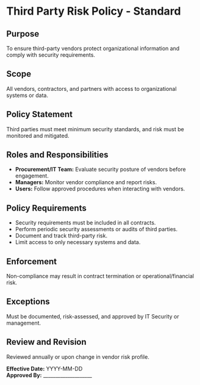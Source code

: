 # Third Party Risk Policy - Standard

## Purpose
To ensure third-party vendors protect organizational information and comply with security requirements.

## Scope
All vendors, contractors, and partners with access to organizational systems or data.

## Policy Statement
Third parties must meet minimum security standards, and risk must be monitored and mitigated.

## Roles and Responsibilities
- **Procurement/IT Team:** Evaluate security posture of vendors before engagement.  
- **Managers:** Monitor vendor compliance and report risks.  
- **Users:** Follow approved procedures when interacting with vendors.

## Policy Requirements
- Security requirements must be included in all contracts.  
- Perform periodic security assessments or audits of third parties.  
- Document and track third-party risk.  
- Limit access to only necessary systems and data.

## Enforcement
Non-compliance may result in contract termination or operational/financial risk.

## Exceptions
Must be documented, risk-assessed, and approved by IT Security or management.

## Review and Revision
Reviewed annually or upon change in vendor risk profile.

**Effective Date:** YYYY-MM-DD  
**Approved By:** ____________________

